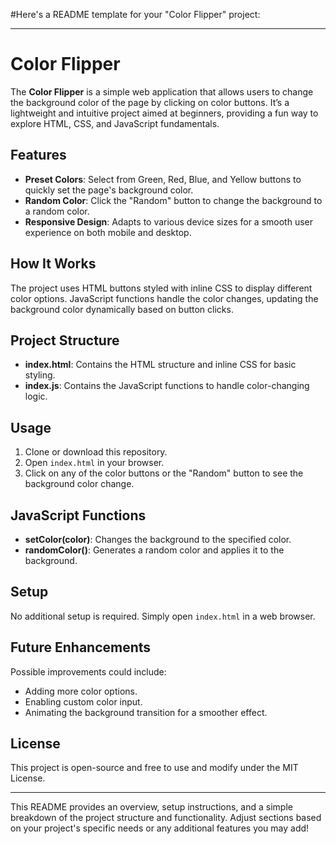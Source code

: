 #Here's a README template for your "Color Flipper" project:

---

# Color Flipper

The **Color Flipper** is a simple web application that allows users to change the background color of the page by clicking on color buttons. It’s a lightweight and intuitive project aimed at beginners, providing a fun way to explore HTML, CSS, and JavaScript fundamentals.

## Features

- **Preset Colors**: Select from Green, Red, Blue, and Yellow buttons to quickly set the page's background color.
- **Random Color**: Click the "Random" button to change the background to a random color.
- **Responsive Design**: Adapts to various device sizes for a smooth user experience on both mobile and desktop.

## How It Works

The project uses HTML buttons styled with inline CSS to display different color options. JavaScript functions handle the color changes, updating the background color dynamically based on button clicks.

## Project Structure

- **index.html**: Contains the HTML structure and inline CSS for basic styling.
- **index.js**: Contains the JavaScript functions to handle color-changing logic.

## Usage

1. Clone or download this repository.
2. Open `index.html` in your browser.
3. Click on any of the color buttons or the "Random" button to see the background color change.

## JavaScript Functions

- **setColor(color)**: Changes the background to the specified color.
- **randomColor()**: Generates a random color and applies it to the background.

## Setup

No additional setup is required. Simply open `index.html` in a web browser.

## Future Enhancements

Possible improvements could include:
- Adding more color options.
- Enabling custom color input.
- Animating the background transition for a smoother effect.

## License

This project is open-source and free to use and modify under the MIT License.

---

This README provides an overview, setup instructions, and a simple breakdown of the project structure and functionality. Adjust sections based on your project's specific needs or any additional features you may add!
